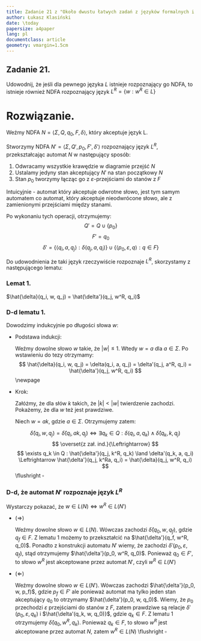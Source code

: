 ```yaml
---
title: Zadanie 21 z "Około dwustu łatwych zadań z języków formalnych i złożoności obliczeniowej (i jedno czy dwa trudne)"
author: Łukasz Klasiński
date: \today
papersize: a4paper
lang: pl
documentclass: article
geometry: vmargin=1.5cm
---
```


## Zadanie 21. 
Udowodnij, że jeśli dla pewnego języka $L$ istnieje rozpoznający go NDFA, to istnieje
również NDFA rozpoznający język $L^{R} = \{ w : w^{R} \in L \}$

# Rozwiązanie.
Weźmy NDFA $N = \langle \Sigma, Q, q_0, F, \delta \rangle$, który akceptuje język L. 

Stworzymy NDFA $N' = \langle \Sigma, Q', p_0, F', \delta' \rangle$ rozpoznający język $L^R$, przekształcając
automat $N$ w następujący sposób:

1. Odwracamy wszystkie krawędzie w diagramie przejść $N$
2. Ustalamy jedyny stan akceptujący $N'$ na stan początkowy $N$
3. Stan $p_0$ tworzymy łącząc go z $\varepsilon$-przejściami do stanów z $F$

Intuicyjnie - automat który akceptuje odwrotne słowo, jest tym samym automatem co automat, który akceptuje nieodwrócone słowo, ale z zamienionymi przejściami między stanami. 

Po wykonaniu tych operacji, otrzymujemy:
$$
Q' = Q \cup \{p_0\}
$$
$$
F' = {q_0}
$$
$$
\delta' = \{\langle q_i, a, q_j \rangle : \delta (q_j, a, q_i)\} \cup \{ \langle p_0, \varepsilon, q \rangle : q \in F \}
$$

Do udowodnienia że taki język rzeczywiście rozpoznaje $L^R$, skorzystamy z następującego lematu:

### Lemat 1.
$\hat{\delta}(q_i, w, q_j) = \hat{\delta'}(q_j, w^R, q_i)$

### D-d lematu 1.
Dowodzimy indukcyjnie po długości słowa $w$:

  * Podstawa indukcji:

      Weźmy dowolne słowo $w$ takie, że $|w| \le 1$. Wtedy $w = a$ dla $a \in \Sigma$. Po wstawieniu do tezy otrzymamy:
      $$
      \hat{\delta}(q_i, w, q_j) = \delta(q_i, a, q_j) = \delta'(q_j, a^R, q_i) = \hat{\delta'}(q_j, w^R, q_i)
      $$
\newpage
  * Krok:

      Załóżmy, że dla słów $k$ takich, że $|k| < |w|$ twierdzenie zachodzi. Pokażemy, że dla $w$ też jest prawdziwe.

      Niech $w = ak$, gdzie $a \in \Sigma$. Otrzymujemy zatem:

      $$
      \hat{\delta}(q_i, w, q_j) = \hat{\delta}(q_i, ak, q_j) \Leftrightarrow
      \exists q_k \in Q  : \delta(q_i, a, q_k) \land \hat{\delta}(q_k, k, q_j)
      $$
      $$
      \overset{z zał. ind.}{\Leftrightarrow}
      $$
      $$
      \exists q_k \in Q  : \hat{\delta'}(q_j, k^R, q_k) \land \delta'(q_k, a, q_i)
      \Leftrightarrow
      \hat{\delta'}(q_j, k^Ra, q_i) = \hat{\delta}(q_j, w^R, q_i)
      $$
      \flushright $\square$

### D-d, że automat $N'$ rozpoznaje język $L^R$
Wystarczy pokazać, że $w \in L(N) \Leftrightarrow w^R \in L(N')$

  * ($\Rightarrow$)
    
    Weźmy dowolne słowo $w \in L(N)$. Wówczas zachodzi $\hat{\delta}(q_0, w, q_f)$, gdzie $q_f \in F$.
    Z lematu 1 możemy to przekształcić na $\hat{\delta'}(q_f, w^R, q_0)$. Ponadto z konstrukcji automatu $N'$ wiemy, że
    zachodzi $\delta'(p_0, \varepsilon, q_f)$, stąd otrzymujemy $\hat{\delta'}(p_0, w^R, q_0)$. Ponieważ 
    $q_0 \in F'$, to słowo $w^R$ jest akceptowane przez automat $N'$, czyli $w^R \in L(N')$

  * ($\Leftarrow$)

    Weźmy dowolne słowo $w \in L(N')$. Wówczas zachodzi $\hat{\delta'}(p_0, w, p_f)$, gdzie $p_f \in F'$ ale ponieważ automat ma tylko jeden stan akceptujący $q_0$ to otrzymamy $\hat{\delta'}(p_0, w, q_0)$. Wiemy, że $p_0$ przechodzi $\varepsilon$ przejściami do stanów z $F$, zatem prawdziwe są relacje $\delta'(p_0, \varepsilon, q_k)$ i $\hat{\delta'(q_k, w, q_0)}$, gdzie 
    $q_k \in F$. Z lematu 1 otrzymujemy $\hat{\delta}(q_0, w^R, q_k)$. Ponieważ $q_k \in F$, to słowo $w^R$ jest akceptowane przez automat $N$, zatem $w^R \in L(N)$ 
    \flushright $\square$